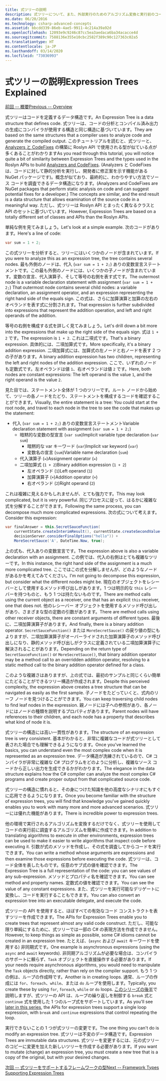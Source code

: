 ```yaml
---
title: 式ツリーの説明
description: 式ツリーについて、また、外部実行のためのアルゴリズム変換と実行前のコード検査で式ツリーがいかに役立つかについて説明します。
ms.date: 06/20/2016
ms.technology: csharp-advanced-concepts
ms.assetid: bbcdd339-86eb-4ae5-9911-4c214a39a92d
ms.openlocfilehash: 12093e9c9246c87cc5ea3aedaca6ba34acacce4d
ms.sourcegitcommit: 7588136e355e10cbc2582f389c90c127363c02a5
ms.translationtype: HT
ms.contentlocale: ja-JP
ms.lasthandoff: 03/14/2020
ms.locfileid: "73036993"
---
```

# <a name="expression-trees-explained"></a><span data-ttu-id="eab2d-103">式ツリーの説明</span><span class="sxs-lookup"><span data-stu-id="eab2d-103">Expression Trees Explained</span></span>

[<span data-ttu-id="eab2d-104">前回 -- 概要</span><span class="sxs-lookup"><span data-stu-id="eab2d-104">Previous -- Overview</span></span>](expression-trees.md)

<span data-ttu-id="eab2d-105">式ツリーはコードを定義するデータ構造です。</span><span class="sxs-lookup"><span data-stu-id="eab2d-105">An Expression Tree is a data structure that defines code.</span></span> <span data-ttu-id="eab2d-106">式ツリーは、コードの分析とコンパイル済み出力の生成にコンパイラが使用する構造と同じ構造に基づいています。</span><span class="sxs-lookup"><span data-stu-id="eab2d-106">They are based on the same structures that a compiler uses to analyze code and generate the compiled output.</span></span> <span data-ttu-id="eab2d-107">このチュートリアルを読むと、式ツリーと、[Analyzers と CodeFixes](https://github.com/dotnet/roslyn-analyzers) の構築に Roslyn API で使用される型が似ている点が多くあることがわかります</span><span class="sxs-lookup"><span data-stu-id="eab2d-107">As you read through this tutorial, you will notice quite a bit of similarity between Expression Trees and the types used in the Roslyn APIs to build [Analyzers and CodeFixes](https://github.com/dotnet/roslyn-analyzers).</span></span>
<span data-ttu-id="eab2d-108">(Analyzers と CodeFixes は、コードに対して静的分析を実行し、開発者に修正案を示す機能がある NuGet パッケージです)。概念が似ており、最終的に、わかりやすい方法でソース コードを調査できるデータ構造になります。</span><span class="sxs-lookup"><span data-stu-id="eab2d-108">(Analyzers and CodeFixes are NuGet packages that perform static analysis on code and can suggest potential fixes for a developer.) The concepts are similar, and the end result is a data structure that allows examination of the source code in a meaningful way.</span></span> <span data-ttu-id="eab2d-109">ただし、式ツリーは Roslyn API とまったく異なるクラスと API のセットに基づいています。</span><span class="sxs-lookup"><span data-stu-id="eab2d-109">However, Expression Trees are based on a totally different set of classes and APIs than the Roslyn APIs.</span></span>

<span data-ttu-id="eab2d-110">単純な例を見てみましょう。</span><span class="sxs-lookup"><span data-stu-id="eab2d-110">Let's look at a simple example.</span></span>
<span data-ttu-id="eab2d-111">次のコードがあります。</span><span class="sxs-lookup"><span data-stu-id="eab2d-111">Here's a line of code:</span></span>

```csharp
var sum = 1 + 2;
```

<span data-ttu-id="eab2d-112">この式ツリーを分析すると、ツリーにはいくつかのノードが含まれています。</span><span class="sxs-lookup"><span data-stu-id="eab2d-112">If you were to analyze this as an expression tree, the tree contains several nodes.</span></span>
<span data-ttu-id="eab2d-113">最も外側のノードは、代入 (`var sum = 1 + 2;`) ありの変数宣言ステートメントです。この最も外側のノードには、いくつかの子ノードが含まれています。変数の宣言、代入演算子、そして等号の右側を表す式です。</span><span class="sxs-lookup"><span data-stu-id="eab2d-113">The outermost node is a variable declaration statement with assignment (`var sum = 1 + 2;`) That outermost node contains several child nodes: a variable declaration, an assignment operator, and an expression representing the right hand side of the equals sign.</span></span> <span data-ttu-id="eab2d-114">この式は、さらに加算演算と加算の左右のオペランドを表す式に分割されます。</span><span class="sxs-lookup"><span data-stu-id="eab2d-114">That expression is further subdivided into expressions that represent the addition operation, and left and right operands of the addition.</span></span>

<span data-ttu-id="eab2d-115">等号の右側を構成する式を詳しく見てみましょう。</span><span class="sxs-lookup"><span data-stu-id="eab2d-115">Let's drill down a bit more into the expressions that make up the right side of the equals sign.</span></span>
<span data-ttu-id="eab2d-116">式は `1 + 2` です。</span><span class="sxs-lookup"><span data-stu-id="eab2d-116">The expression is `1 + 2`.</span></span> <span data-ttu-id="eab2d-117">これは二項式です。</span><span class="sxs-lookup"><span data-stu-id="eab2d-117">That's a binary expression.</span></span> <span data-ttu-id="eab2d-118">具体的には、二項加算式です。</span><span class="sxs-lookup"><span data-stu-id="eab2d-118">More specifically, it's a binary addition expression.</span></span> <span data-ttu-id="eab2d-119">二項加算式には、加算式の左ノードと右ノードを表す 2 つの子があります。</span><span class="sxs-lookup"><span data-stu-id="eab2d-119">A binary addition expression has two children, representing the left and right nodes of the addition expression.</span></span> <span data-ttu-id="eab2d-120">ここで、いずれのノードも定数式です。左オペランドは値 `1`、右オペランドは値 `2` です。</span><span class="sxs-lookup"><span data-stu-id="eab2d-120">Here, both nodes are constant expressions: The left operand is the value `1`, and the right operand is the value `2`.</span></span>

<span data-ttu-id="eab2d-121">見た目では、ステートメント全体が 1 つのツリーです。ルート ノードから始めて、ツリーの各ノードをたどり、ステートメントを構成するコードを確認することができます。</span><span class="sxs-lookup"><span data-stu-id="eab2d-121">Visually, the entire statement is a tree: You could start at the root node, and travel to each node in the tree to see the code that makes up the statement:</span></span>

- <span data-ttu-id="eab2d-122">代入 (`var sum = 1 + 2;`) ありの変数宣言ステートメント</span><span class="sxs-lookup"><span data-stu-id="eab2d-122">Variable declaration statement with assignment (`var sum = 1 + 2;`)</span></span>
  - <span data-ttu-id="eab2d-123">暗黙的な変数の型宣言 (`var sum`)</span><span class="sxs-lookup"><span data-stu-id="eab2d-123">Implicit variable type declaration (`var sum`)</span></span>
    - <span data-ttu-id="eab2d-124">暗黙的な var キーワード (`var`)</span><span class="sxs-lookup"><span data-stu-id="eab2d-124">Implicit var keyword (`var`)</span></span>
    - <span data-ttu-id="eab2d-125">変数名の宣言 (`sum`)</span><span class="sxs-lookup"><span data-stu-id="eab2d-125">Variable name declaration (`sum`)</span></span>
  - <span data-ttu-id="eab2d-126">代入演算子 (`=`)</span><span class="sxs-lookup"><span data-stu-id="eab2d-126">Assignment operator (`=`)</span></span>
  - <span data-ttu-id="eab2d-127">二項加算式 (`1 + 2`)</span><span class="sxs-lookup"><span data-stu-id="eab2d-127">Binary addition expression (`1 + 2`)</span></span>
    - <span data-ttu-id="eab2d-128">左オペランド (`1`)</span><span class="sxs-lookup"><span data-stu-id="eab2d-128">Left operand (`1`)</span></span>
    - <span data-ttu-id="eab2d-129">加算演算子 (`+`)</span><span class="sxs-lookup"><span data-stu-id="eab2d-129">Addition operator (`+`)</span></span>
    - <span data-ttu-id="eab2d-130">右オペランド (`2`)</span><span class="sxs-lookup"><span data-stu-id="eab2d-130">Right operand (`2`)</span></span>

<span data-ttu-id="eab2d-131">これは複雑に見えるかもしれませんが、とても強力です。</span><span class="sxs-lookup"><span data-stu-id="eab2d-131">This may look complicated, but it is very powerful.</span></span> <span data-ttu-id="eab2d-132">同じプロセスに従って、はるかに複雑な式を分解することができます。</span><span class="sxs-lookup"><span data-stu-id="eab2d-132">Following the same process, you can decompose much more complicated expressions.</span></span> <span data-ttu-id="eab2d-133">次の式について考えます。</span><span class="sxs-lookup"><span data-stu-id="eab2d-133">Consider this expression:</span></span>

```csharp
var finalAnswer = this.SecretSauceFunction(
    currentState.createInterimResult(), currentState.createSecondValue(1, 2),
    decisionServer.considerFinalOptions("hello")) +
    MoreSecretSauce('A', DateTime.Now, true);
```

<span data-ttu-id="eab2d-134">上の式も、代入ありの変数宣言です。</span><span class="sxs-lookup"><span data-stu-id="eab2d-134">The expression above is also a variable declaration with an assignment.</span></span>
<span data-ttu-id="eab2d-135">この例では、代入の右側はとても複雑なツリーです。</span><span class="sxs-lookup"><span data-stu-id="eab2d-135">In this instance, the right hand side of the assignment is a much more complicated tree.</span></span>
<span data-ttu-id="eab2d-136">ここではこの式を分解しませんが、どのようなノードがあるかを考えてみてください。</span><span class="sxs-lookup"><span data-stu-id="eab2d-136">I'm not going to decompose this expression, but consider what the different nodes might be.</span></span> <span data-ttu-id="eab2d-137">現在のオブジェクトをレシーバーとして使用するメソッド呼び出しがあります。1 つは明示的な `this` レシーバーを持つものと、もう 1 つは持たないものです。</span><span class="sxs-lookup"><span data-stu-id="eab2d-137">There are method calls using the current object as a receiver, one that has an explicit `this` receiver, one that does not.</span></span> <span data-ttu-id="eab2d-138">他のレシーバー オブジェクトを使用するメソッド呼び出しがあり、さまざまな型の定数の引数があります。</span><span class="sxs-lookup"><span data-stu-id="eab2d-138">There are method calls using other receiver objects, there are constant arguments of different types.</span></span> <span data-ttu-id="eab2d-139">最後に、二項加算演算子があります。</span><span class="sxs-lookup"><span data-stu-id="eab2d-139">And finally, there is a binary addition operator.</span></span> <span data-ttu-id="eab2d-140">`SecretSauceFunction()` または `MoreSecretSauce()` の戻り値の型にもよりますが、二項加算演算子がオーバーライドされた加算演算子のメソッド呼び出しになり、静的メソッド呼び出しがクラスに定義されている二項加算演算子に解決されることがあります。</span><span class="sxs-lookup"><span data-stu-id="eab2d-140">Depending on the return type of `SecretSauceFunction()` or `MoreSecretSauce()`, that binary addition operator may be a method call to an overridden addition operator, resolving to a static method call to the binary addition operator defined for a class.</span></span>

<span data-ttu-id="eab2d-141">このような複雑さはありますが、上の式では、最初のサンプルと同じくらい簡単にたどることができるツリー構造が作成されます。</span><span class="sxs-lookup"><span data-stu-id="eab2d-141">Despite this perceived complexity, the expression above creates a tree structure that can be navigated as easily as the first sample.</span></span> <span data-ttu-id="eab2d-142">子ノードをたどっていくと、式内のリーフ ノードを見つけることができます。</span><span class="sxs-lookup"><span data-stu-id="eab2d-142">You can keep traversing child nodes to find leaf nodes in the expression.</span></span> <span data-ttu-id="eab2d-143">親ノードには子への参照があり、各ノードにはノードの種類を説明するプロパティがあります。</span><span class="sxs-lookup"><span data-stu-id="eab2d-143">Parent nodes will have references to their children, and each node has a property that describes what kind of node it is.</span></span>

<span data-ttu-id="eab2d-144">式ツリーの構造には高い一貫性があります。</span><span class="sxs-lookup"><span data-stu-id="eab2d-144">The structure of an expression tree is very consistent.</span></span> <span data-ttu-id="eab2d-145">基本がわかると、非常に複雑なコードが式ツリーとして表された場合でも理解できるようになります。</span><span class="sxs-lookup"><span data-stu-id="eab2d-145">Once you've learned the basics, you can understand even the most complex code when it is represented as an expression tree.</span></span> <span data-ttu-id="eab2d-146">データ構造が洗練されているので、C# コンパイラが非常に複雑な C# プログラムをどのように分析し、複雑なソース コードから正しい出力を生成できるかがわかります。</span><span class="sxs-lookup"><span data-stu-id="eab2d-146">The elegance in the data structure explains how the C# compiler can analyze the most complex C# programs and create proper output from that complicated source code.</span></span>

<span data-ttu-id="eab2d-147">式ツリーの構造に慣れると、その身につけた知識を他の高度なシナリオにもすぐに応用できるようになります。</span><span class="sxs-lookup"><span data-stu-id="eab2d-147">Once you become familiar with the structure of expression trees, you will find that knowledge you've gained quickly enables you to work with many more and more advanced scenarios.</span></span> <span data-ttu-id="eab2d-148">式ツリーには優れた機能があります。</span><span class="sxs-lookup"><span data-stu-id="eab2d-148">There is incredible power to expression trees.</span></span>

<span data-ttu-id="eab2d-149">他の環境で実行されるアルゴリズムを変換するだけでなく、式ツリーを使用してコードの実行前に調査するアルゴリズムを簡単に作成できます。</span><span class="sxs-lookup"><span data-stu-id="eab2d-149">In addition to translating algorithms to execute in other environments, expression trees can be used to make it easier to write algorithms that inspect code before executing it.</span></span> <span data-ttu-id="eab2d-150">引数が式のメソッドを作成し、その式を調査してからコードを実行できます。</span><span class="sxs-lookup"><span data-stu-id="eab2d-150">You can write a method whose arguments are expressions and then examine those expressions before executing the code.</span></span> <span data-ttu-id="eab2d-151">式ツリーは、コード全体を表したものです。任意のサブ式の値を確認できます。</span><span class="sxs-lookup"><span data-stu-id="eab2d-151">The Expression Tree is a full representation of the code: you can see values of any sub-expression.</span></span>
<span data-ttu-id="eab2d-152">メソッドとプロパティ名を確認できます。</span><span class="sxs-lookup"><span data-stu-id="eab2d-152">You can see method and property names.</span></span> <span data-ttu-id="eab2d-153">定数式の値を確認できます。</span><span class="sxs-lookup"><span data-stu-id="eab2d-153">You can see the value of any constant expressions.</span></span>
<span data-ttu-id="eab2d-154">また、式ツリーを実行可能なデリゲートに変換し、コードを実行することもできます。</span><span class="sxs-lookup"><span data-stu-id="eab2d-154">You can also convert an expression tree into an executable delegate, and execute the code.</span></span>

<span data-ttu-id="eab2d-155">式ツリーの API を使用すると、ほぼすべての有効なコード コンストラクトを表すツリーを作成できます。</span><span class="sxs-lookup"><span data-stu-id="eab2d-155">The APIs for Expression Trees enable you to create trees that represent almost any valid code construct.</span></span> <span data-ttu-id="eab2d-156">ただし、可能な限り単純にするために、式ツリーでは一部の C# の表現方法を作成できません。</span><span class="sxs-lookup"><span data-stu-id="eab2d-156">However, to keep things as simple as possible, some C# idioms cannot be created in an expression tree.</span></span> <span data-ttu-id="eab2d-157">たとえば、(`async` および `await` キーワードを使用する) 非同期式です。</span><span class="sxs-lookup"><span data-stu-id="eab2d-157">One example is asynchronous expressions (using the `async` and `await` keywords).</span></span> <span data-ttu-id="eab2d-158">非同期アルゴリズムが必要な場合は、コンパイラのサポートに頼らず、`Task` オブジェクトを直接操作する必要があります。</span><span class="sxs-lookup"><span data-stu-id="eab2d-158">If your needs require asynchronous algorithms, you would need to manipulate the `Task` objects directly, rather than rely on the compiler support.</span></span> <span data-ttu-id="eab2d-159">もう 1 つの例は、ループの作成時です。</span><span class="sxs-lookup"><span data-stu-id="eab2d-159">Another is in creating loops.</span></span> <span data-ttu-id="eab2d-160">通常、ループの作成には `for`、`foreach`、`while`、または `do` ループを使用します。</span><span class="sxs-lookup"><span data-stu-id="eab2d-160">Typically, you create these by using `for`, `foreach`, `while` or `do` loops.</span></span> <span data-ttu-id="eab2d-161">[このシリーズの後半](expression-trees-building.md)で説明しますが、式ツリーの API は、ループの繰り返しを制御する `break` 式と `continue` 式を使用した 1 つのループ式をサポートしています。</span><span class="sxs-lookup"><span data-stu-id="eab2d-161">As you'll see [later in this series](expression-trees-building.md), the APIs for expression trees support a single loop expression, with `break` and `continue` expressions that control repeating the loop.</span></span>

<span data-ttu-id="eab2d-162">実行できないことの 1 つが式ツリーの変更です。</span><span class="sxs-lookup"><span data-stu-id="eab2d-162">The one thing you can't do is modify an expression tree.</span></span>  <span data-ttu-id="eab2d-163">式ツリーは不変のデータ構造です。</span><span class="sxs-lookup"><span data-stu-id="eab2d-163">Expression Trees are immutable data structures.</span></span> <span data-ttu-id="eab2d-164">式ツリーを変更するには、元の式ツリーのコピーに変更を加えた新しいツリーを作成する必要があります。</span><span class="sxs-lookup"><span data-stu-id="eab2d-164">If you want to mutate (change) an expression tree, you must create a new tree that is a copy of the original, but with your desired changes.</span></span>

[<span data-ttu-id="eab2d-165">次回 -- 式ツリーをサポートするフレームワークの型</span><span class="sxs-lookup"><span data-stu-id="eab2d-165">Next -- Framework Types Supporting Expression Trees</span></span>](expression-classes.md)
